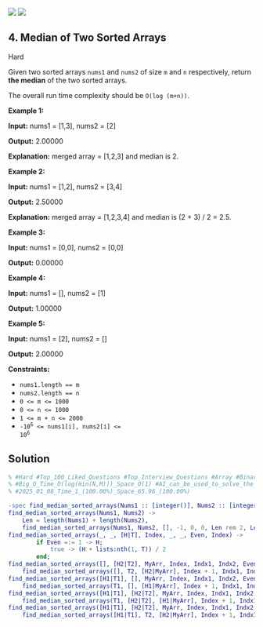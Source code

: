 [![](https://img.shields.io/github/stars/LeetCode-in-Erlang/LeetCode-in-Erlang?label=Stars&style=flat-square)](https://github.com/LeetCode-in-Erlang/LeetCode-in-Erlang)
[![](https://img.shields.io/github/forks/LeetCode-in-Erlang/LeetCode-in-Erlang?label=Fork%20me%20on%20GitHub%20&style=flat-square)](https://github.com/LeetCode-in-Erlang/LeetCode-in-Erlang/fork)

## 4\. Median of Two Sorted Arrays

Hard

Given two sorted arrays `nums1` and `nums2` of size `m` and `n` respectively, return **the median** of the two sorted arrays.

The overall run time complexity should be `O(log (m+n))`.

**Example 1:**

**Input:** nums1 = [1,3], nums2 = [2]

**Output:** 2.00000

**Explanation:** merged array = [1,2,3] and median is 2. 

**Example 2:**

**Input:** nums1 = [1,2], nums2 = [3,4]

**Output:** 2.50000

**Explanation:** merged array = [1,2,3,4] and median is (2 + 3) / 2 = 2.5. 

**Example 3:**

**Input:** nums1 = [0,0], nums2 = [0,0]

**Output:** 0.00000 

**Example 4:**

**Input:** nums1 = [], nums2 = [1]

**Output:** 1.00000 

**Example 5:**

**Input:** nums1 = [2], nums2 = []

**Output:** 2.00000 

**Constraints:**

*   `nums1.length == m`
*   `nums2.length == n`
*   `0 <= m <= 1000`
*   `0 <= n <= 1000`
*   `1 <= m + n <= 2000`
*   <code>-10<sup>6</sup> <= nums1[i], nums2[i] <= 10<sup>6</sup></code>

## Solution

```erlang
% #Hard #Top_100_Liked_Questions #Top_Interview_Questions #Array #Binary_Search #Divide_and_Conquer
% #Big_O_Time_O(log(min(N,M)))_Space_O(1) #AI_can_be_used_to_solve_the_task
% #2025_01_08_Time_1_(100.00%)_Space_65.96_(100.00%)

-spec find_median_sorted_arrays(Nums1 :: [integer()], Nums2 :: [integer()]) -> float().
find_median_sorted_arrays(Nums1, Nums2) -> 
    Len = length(Nums1) + length(Nums2),
    find_median_sorted_arrays(Nums1, Nums2, [], -1, 0, 0, Len rem 2, Len div 2).
find_median_sorted_arrays(_, _, [H|T], Index, _, _, Even, Index) ->
        if Even =:= 1 -> H;
            true -> (H + lists:nth(1, T)) / 2
        end;
find_median_sorted_arrays([], [H2|T2], MyArr, Index, Indx1, Indx2, Even, Middle) ->
    find_median_sorted_arrays([], T2, [H2|MyArr], Index + 1, Indx1, Indx2 + 1, Even, Middle);
find_median_sorted_arrays([H1|T1], [], MyArr, Index, Indx1, Indx2, Even, Middle) ->
    find_median_sorted_arrays(T1, [], [H1|MyArr], Index + 1, Indx1, Indx2 + 1, Even, Middle);
find_median_sorted_arrays([H1|T1], [H2|T2], MyArr, Index, Indx1, Indx2, Even, Middle) when H1 < H2 -> 
    find_median_sorted_arrays(T1, [H2|T2], [H1|MyArr], Index + 1, Indx1 + 1, Indx2, Even, Middle);
find_median_sorted_arrays([H1|T1], [H2|T2], MyArr, Index, Indx1, Indx2, Even, Middle)-> 
    find_median_sorted_arrays([H1|T1], T2, [H2|MyArr], Index + 1, Indx1, Indx2 + 1, Even, Middle).
```